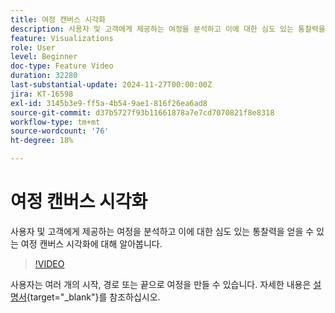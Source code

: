 ```yaml
---
title: 여정 캔버스 시각화
description: 사용자 및 고객에게 제공하는 여정을 분석하고 이에 대한 심도 있는 통찰력을 얻을 수 있는 여정 캔버스 시각화에 대해 알아봅니다.
feature: Visualizations
role: User
level: Beginner
doc-type: Feature Video
duration: 32280
last-substantial-update: 2024-11-27T00:00:00Z
jira: KT-16598
exl-id: 3145b3e9-ff5a-4b54-9ae1-816f26ea6ad8
source-git-commit: d37b5727f93b11661878a7e7cd7070821f8e8318
workflow-type: tm+mt
source-wordcount: '76'
ht-degree: 18%

---
```


# 여정 캔버스 시각화

사용자 및 고객에게 제공하는 여정을 분석하고 이에 대한 심도 있는 통찰력을 얻을 수 있는 여정 캔버스 시각화에 대해 알아봅니다.

>[!VIDEO](https://video.tv.adobe.com/v/3440633/?learn=on&captions=kor)

사용자는 여러 개의 시작, 경로 또는 끝으로 여정을 만들 수 있습니다. 자세한 내용은 [설명서](https://experienceleague.adobe.com/ko/docs/analytics-platform/using/cja-workspace/visualizations/journey-canvas/journey-canvas){target="_blank"}를 참조하십시오.
